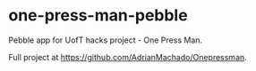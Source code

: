 # one-press-man-pebble
Pebble app for UofT hacks project - One Press Man.

Full project at https://github.com/AdrianMachado/Onepressman.
